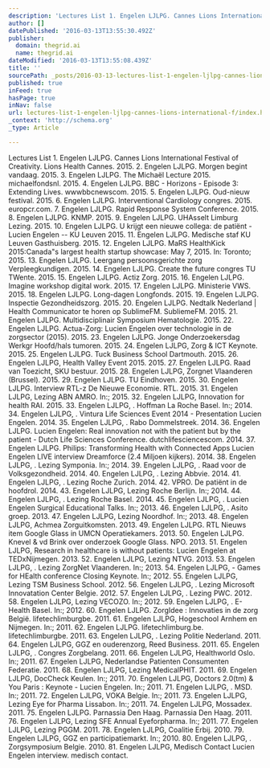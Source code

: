 ```yaml
---
description: 'Lectures List 1. Engelen LJLPG. Cannes Lions International Festival of Creativity. Lions Health Cannes. 2015. 2. Engelen LJLPG. Morgen begint vandaag. 2015. 3. '
author: []
datePublished: '2016-03-13T13:55:30.492Z'
publisher:
  domain: thegrid.ai
  name: thegrid.ai
dateModified: '2016-03-13T13:55:08.439Z'
title: ''
sourcePath: _posts/2016-03-13-lectures-list-1-engelen-ljlpg-cannes-lions-international-f.md
published: true
inFeed: true
hasPage: true
inNav: false
url: lectures-list-1-engelen-ljlpg-cannes-lions-international-f/index.html
_context: 'http://schema.org'
_type: Article

---
```

Lectures List 1\. Engelen LJLPG. Cannes Lions International Festival of Creativity. Lions Health Cannes. 2015\. 2\. Engelen LJLPG. Morgen begint vandaag. 2015\. 3\. Engelen LJLPG. The Michaël Lecture 2015\. michaelfondsnl. 2015\. 4\. Engelen LJLPG. BBC - Horizons - Episode 3: Extending Lives. wwwbbcnewscom. 2015\. 5\. Engelen LJLPG. Oud-nieuw festival. 2015\. 6\. Engelen LJLPG. Interventional Cardiology congres. 2015\. europcr.com. 7\. Engelen LJLPG. Rapid Response System Conference. 2015\. 8\. Engelen LJLPG. KNMP. 2015\. 9\. Engelen LJLPG. UHAsselt Limburg Lezing. 2015\. 10\. Engelen LJLPG. U krijgt een nieuwe collega: de patiënt - Lucien Engelen -- KU Leuven 2015\. 11\. Engelen LJLPG. Medische staf KU Leuven Gasthuisberg. 2015\. 12\. Engelen LJLPG. MaRS HealthKick 2015:Canada"s largest health startup showcase: May 7, 2015\. In: Toronto; 2015\. 13\. Engelen LJLPG. Leergang persoonsgerichte zorg Verpleegkundigen. 2015\. 14\. Engelen LJLPG. Create the future congres TU TWente. 2015\. 15\. Engelen LJLPG. Actiz Zorg. 2015\. 16\. Engelen LJLPG. Imagine workshop digital work. 2015\. 17\. Engelen LJLPG. Ministerie VWS. 2015\. 18\. Engelen LJLPG. Long-dagen Longfonds. 2015\. 19\. Engelen LJLPG. Inspectie Gezondheidszorg. 2015\. 20\. Engelen LJLPG. Nedtalk Nederland | Health Communicator te horen op SublimeFM. SubliemeFM. 2015\. 21\. Engelen LJLPG. Multidisciplinair Symposium Hematologie. 2015\. 22\. Engelen LJLPG. Actua-Zorg: Lucien Engelen over technologie in de zorgsector (2015). 2015\. 23\. Engelen LJLPG. Jonge Onderzoekersdag Werkgr Hoofd/hals tumoren. 2015\. 24\. Engelen LJLPG, Zorg & ICT Keynote. 2015\. 25\. Engelen LJLPG. Tuck Business School Dartmouth. 2015\. 26\. Engelen LJLPG, Health Valley Event 2015\. 2015\. 27\. Engelen LJLPG. Raad van Toezicht, SKU bestuur. 2015\. 28\. Engelen LJLPG, Zorgnet Vlaanderen (Brussel). 2015\. 29\. Engelen LJLPG. TU Eindhoven. 2015\. 30\. Engelen LJLPG. Interview RTL-z De Nieuwe Economie. RTL. 2015\. 31\. Engelen LJLPG, Lezing ABN AMRO. In:; 2015\. 32\. Engelen LJLPG, Innovation for health RAI. 2015\. 33\. Engelen LJLPG, . Hoffman La Roche Basel. In:; 2014\. 34\. Engelen LJLPG, . Vintura Life Sciences Event 2014 - Presentation Lucien Engelen. 2014\. 35\. Engelen LJLPG, . Rabo Dommelstreek. 2014\. 36\. Engelen LJLPG. Lucien Engelen: Real innovation not with the patient but by the patient - Dutch Life Sciences Conference. dutchlifesciencescom. 2014\. 37\. Engelen LJLPG. Philips: Transforming Health with Connected Apps Lucien Engelen LIVE interview Dreamforce (2.4 Miljoen kijkers). 2014\. 38\. Engelen LJLPG, . Lezing Symponia. In:; 2014\. 39\. Engelen LJLPG, . Raad voor de Volksgezondheid. 2014\. 40\. Engelen LJLPG, . Lezing Abbvie. 2014\. 41\. Engelen LJLPG, . Lezing Roche Zurich. 2014\. 42\. VPRO. De patiënt in de hoofdrol. 2014\. 43\. Engelen LJLPG, Lezing Roche Berlijn. In:; 2014\. 44\. Engelen LJLPG, . Lezing Roche Basel. 2014\. 45\. Engelen LJLPG, . Lucien Engelen Surgical Educational Talks. In:; 2013\. 46\. Engelen LJLPG, . Asito groep. 2013\. 47\. Engelen LJLPG, Lezing Noordhof. In:; 2013\. 48\. Engelen LJLPG, Achmea Zorguitkomsten. 2013\. 49\. Engelen LJLPG. RTL Nieuws item Google Glass in UMCN Operatiekamers. 2013\. 50\. Engelen LJLPG. Knevel & vd Brink over onderzoek Google Glass. NPO. 2013\. 51\. Engelen LJLPG, Research in healthcare is without patients: Lucien Engelen at TEDxNijmegen. 2013\. 52\. Engelen LJLPG, Lezing NTVG. 2013\. 53\. Engelen LJLPG, . Lezing ZorgNet Vlaanderen. In:; 2013\. 54\. Engelen LJLPG, - Games for HEalth conference Closing Keynote. In:; 2012\. 55\. Engelen LJLPG, Lezing TSM Business School. 2012\. 56\. Engelen LJLPG, . Lezing Microsoft Innovatation Center Belgie. 2012\. 57\. Engelen LJLPG, . Lezing PWC. 2012\. 58\. Engelen LJLPG, Lezing VECOZO. In:; 2012\. 59\. Engelen LJLPG, . E-Health Basel. In:; 2012\. 60\. Engelen LJLPG. ZorgIdee : Innovaties in de zorg België. lifetechlimburgbe. 2011\. 61\. Engelen LJLPG, Hogeschool Arnhem en Nijmegen. In:; 2011\. 62\. Engelen LJLPG. lifetechlimburg.be. lifetechlimburgbe. 2011\. 63\. Engelen LJLPG, . Lezing Politie Nederland. 2011\. 64\. Engelen LJLPG, GGZ en ouderenzorg, Reed Business. 2011\. 65\. Engelen LJLPG, . Congres Zorgbelang. 2011\. 66\. Engelen LJLPG, Healthworld Oslo. In:; 2011\. 67\. Engelen LJLPG, Nederlandse Patienten Consumenten Federatie. 2011\. 68\. Engelen LJLPG, Lezing MedicalPHIT. 2011\. 69\. Engelen LJLPG, DocCheck Keulen. In:; 2011\. 70\. Engelen LJLPG, Doctors 2.0(tm) & You Paris : Keynote - Lucien Engelen. In:; 2011\. 71\. Engelen LJLPG, . MSD. In:; 2011\. 72\. Engelen LJLPG, VOKA Belgie. In:; 2011\. 73\. Engelen LJLPG, Lezing Eye for Pharma Lissabon. In:; 2011\. 74\. Engelen LJLPG, Mossadex. 2011\. 75\. Engelen LJLPG. Parnassia Den Haag. Parnassia Den Haag. 2011\. 76\. Engelen LJLPG, Lezing SFE Annual Eyeforpharma. In:; 2011\. 77\. Engelen LJLPG, Lezing PGGM. 2011\. 78\. Engelen LJLPG, Coalitie Erbij. 2010\. 79\. Engelen LJLPG, GGZ en participatiemarkt. In:; 2010\. 80\. Engelen LJLPG, . Zorgsymposium Belgie. 2010\. 81\. Engelen LJLPG, Medisch Contact Lucien Engelen interview. medisch contact.